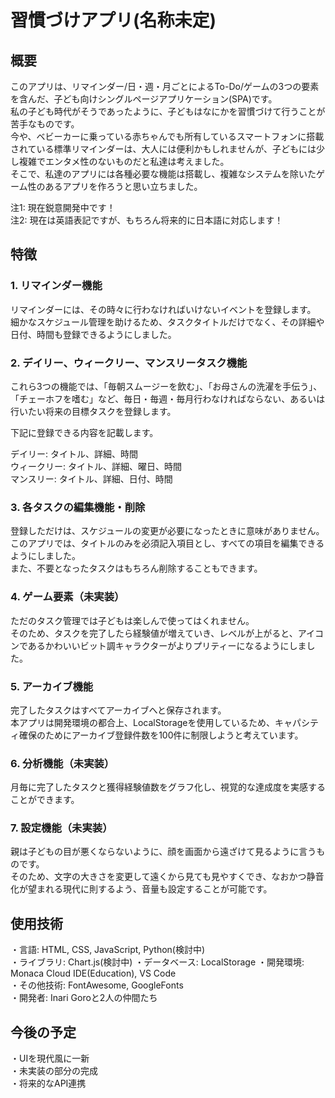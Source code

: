 # 習慣づけアプリ(名称未定)

## 概要
このアプリは、リマインダー/日・週・月ごとによるTo-Do/ゲームの3つの要素を含んだ、子ども向けシングルページアプリケーション(SPA)です。  
私の子ども時代がそうであったように、子どもはなにかを習慣づけて行うことが苦手なものです。  
今や、ベビーカーに乗っている赤ちゃんでも所有しているスマートフォンに搭載されている標準リマインダーは、大人には便利かもしれませんが、子どもには少し複雑でエンタメ性のないものだと私達は考えました。  
そこで、私達のアプリには各種必要な機能は搭載し、複雑なシステムを除いたゲーム性のあるアプリを作ろうと思い立ちました。  
  
注1: 現在鋭意開発中です！  
注2: 現在は英語表記ですが、もちろん将来的に日本語に対応します！  

## 特徴
### 1. リマインダー機能
リマインダーには、その時々に行わなければいけないイベントを登録します。  
細かなスケジュール管理を助けるため、タスクタイトルだけでなく、その詳細や日付、時間も登録できるようにしました。  

### 2. デイリー、ウィークリー、マンスリータスク機能
これら3つの機能では、「毎朝スムージーを飲む」、「お母さんの洗濯を手伝う」、「チェーホフを嗜む」など、毎日・毎週・毎月行わなければならない、あるいは行いたい将来の目標タスクを登録します。  
  
下記に登録できる内容を記載します。　　

デイリー: タイトル、詳細、時間  
ウィークリー: タイトル、詳細、曜日、時間  
マンスリー: タイトル、詳細、日付、時間  

### 3. 各タスクの編集機能・削除
登録しただけは、スケジュールの変更が必要になったときに意味がありません。  
このアプリでは、タイトルのみを必須記入項目とし、すべての項目を編集できるようにしました。  
また、不要となったタスクはもちろん削除することもできます。  

### 4. ゲーム要素（未実装）
ただのタスク管理では子どもは楽しんで使ってはくれません。  
そのため、タスクを完了したら経験値が増えていき、レベルが上がると、アイコンであるかわいいビット調キャラクターがよりプリティーになるようにしました。  

### 5. アーカイブ機能
完了したタスクはすべてアーカイブへと保存されます。  
本アプリは開発環境の都合上、LocalStorageを使用しているため、キャパシティ確保のためにアーカイブ登録件数を100件に制限しようと考えています。  

### 6. 分析機能（未実装）
月毎に完了したタスクと獲得経験値数をグラフ化し、視覚的な達成度を実感することができます。  

### 7. 設定機能（未実装）
親は子どもの目が悪くならないように、顔を画面から遠ざけて見るように言うものです。  
そのため、文字の大きさを変更して遠くから見ても見やすくでき、なおかつ静音化が望まれる現代に則するよう、音量も設定することが可能です。  

## 使用技術
・言語: HTML, CSS, JavaScript, Python(検討中)  
・ライブラリ: Chart.js(検討中)
・データベース: LocalStorage
・開発環境: Monaca Cloud IDE(Education), VS Code  
・その他技術: FontAwesome, GoogleFonts  
・開発者: Inari Goroと2人の仲間たち  

## 今後の予定
・UIを現代風に一新  
・未実装の部分の完成  
・将来的なAPI連携
